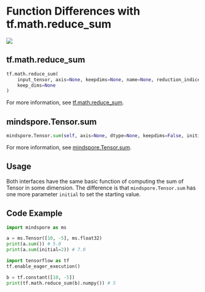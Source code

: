 # Function Differences with tf.math.reduce_sum

<a href="https://gitee.com/mindspore/docs/blob/r2.0/docs/mindspore/source_en/note/api_mapping/tensorflow_diff/TensorSum.md" target="_blank"><img src="https://mindspore-website.obs.cn-north-4.myhuaweicloud.com/website-images/r2.0/resource/_static/logo_source_en.png"></a>

## tf.math.reduce_sum

```python
tf.math.reduce_sum(
    input_tensor, axis=None, keepdims=None, name=None, reduction_indices=None,
    keep_dims=None
)
```

For more information, see [tf.math.reduce_sum](https://tensorflow.google.cn/versions/r1.15/api_docs/python/tf/math/reduce_sum).

## mindspore.Tensor.sum

```python
mindspore.Tensor.sum(self, axis=None, dtype=None, keepdims=False, initial=None)
```

For more information, see [mindspore.Tensor.sum](https://mindspore.cn/docs/en/master/api_python/mindspore/Tensor/mindspore.Tensor.sum.html#mindspore.Tensor.sum).

## Usage

Both interfaces have the same basic function of computing the sum of Tensor in some dimension. The difference is that `mindspore.Tensor.sum` has one more parameter `initial` to set the starting value.

## Code Example

```python
import mindspore as ms

a = ms.Tensor([10, -5], ms.float32)
print(a.sum()) # 5.0
print(a.sum(initial=2)) # 7.0

import tensorflow as tf
tf.enable_eager_execution()

b = tf.constant([10, -5])
print(tf.math.reduce_sum(b).numpy()) # 5
```
